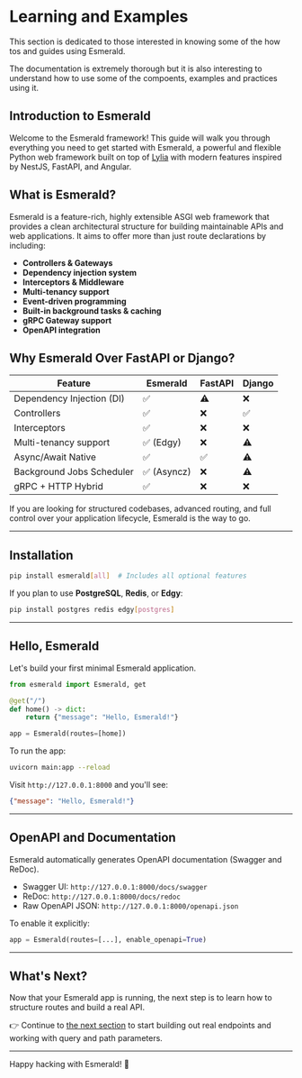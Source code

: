 # Learning and Examples

This section is dedicated to those interested in knowing some of the how tos and guides using Esmerald.

The documentation is extremely thorough but it is also interesting to understand how to use some of the compoents,
examples and practices using it.

## Introduction to Esmerald

Welcome to the Esmerald framework! This guide will walk you through everything you need to get started with Esmerald, a powerful and flexible Python web framework built on top of [Lylia](https://www.lilya.dev/) with modern features inspired by NestJS, FastAPI, and Angular.

## What is Esmerald?

Esmerald is a feature-rich, highly extensible ASGI web framework that provides a clean architectural structure for building maintainable APIs and web applications. It aims to offer more than just route declarations by including:

- **Controllers & Gateways**
- **Dependency injection system**
- **Interceptors & Middleware**
- **Multi-tenancy support**
- **Event-driven programming**
- **Built-in background tasks & caching**
- **gRPC Gateway support**
- **OpenAPI integration**

## Why Esmerald Over FastAPI or Django?

| Feature                        | Esmerald | FastAPI | Django |
|-------------------------------|----------|---------|--------|
| Dependency Injection (DI)     | ✅        | ⚠️       | ❌      |
| Controllers                   | ✅        | ❌       | ✅      |
| Interceptors                  | ✅        | ❌       | ❌      |
| Multi-tenancy support         | ✅ (Edgy) | ❌       | ⚠️      |
| Async/Await Native            | ✅        | ✅       | ⚠️      |
| Background Jobs Scheduler     | ✅ (Asyncz)| ❌      | ⚠️      |
| gRPC + HTTP Hybrid            | ✅        | ❌       | ❌      |

If you are looking for structured codebases, advanced routing, and full control over your application lifecycle, Esmerald is the way to go.

---

## Installation

```bash
pip install esmerald[all]  # Includes all optional features
```

If you plan to use **PostgreSQL**, **Redis**, or **Edgy**:

```bash
pip install postgres redis edgy[postgres]
```

---

## Hello, Esmerald

Let's build your first minimal Esmerald application.

```python
from esmerald import Esmerald, get

@get("/")
def home() -> dict:
    return {"message": "Hello, Esmerald!"}

app = Esmerald(routes=[home])
```

To run the app:
```bash
uvicorn main:app --reload
```

Visit `http://127.0.0.1:8000` and you'll see:
```json
{"message": "Hello, Esmerald!"}
```

---

## OpenAPI and Documentation

Esmerald automatically generates OpenAPI documentation (Swagger and ReDoc).

- Swagger UI: `http://127.0.0.1:8000/docs/swagger`
- ReDoc: `http://127.0.0.1:8000/docs/redoc`
- Raw OpenAPI JSON: `http://127.0.0.1:8000/openapi.json`

To enable it explicitly:
```python
app = Esmerald(routes=[...], enable_openapi=True)
```

---

## What's Next?

Now that your Esmerald app is running, the next step is to learn how to structure routes and build a real API.

👉 Continue to [the next section](./beginner/02-building-your-first-api.md) to start building out real endpoints and working with query and path parameters.

---

Happy hacking with Esmerald! 💎
